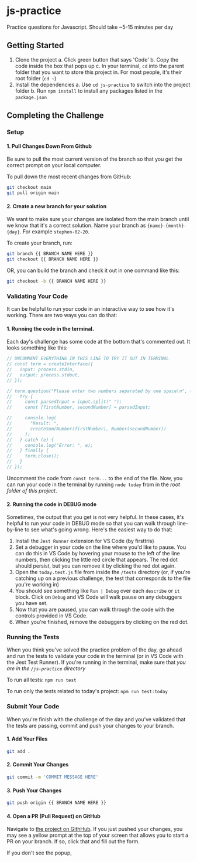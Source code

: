 # js-practice
Practice questions for Javascript. Should take ~5-15 minutes per day

## Getting Started

1. Clone the project
  a. Click green button that says 'Code'
  b. Copy the code inside the box that pops up
  c. In your terminal, `cd` into the parent folder that you want to store this project in. For most people, it's their root folder (`cd ~`)
2. Install the dependencies
  a. Use `cd js-practice` to switch into the project folder
  b. Run `npm install` to install any packages listed in the `package.json`


## Completing the Challenge

### Setup

#### 1. Pull Changes Down From Github

Be sure to pull the most current version of the branch so that you get the correct prompt on your local computer.

To pull down the most recent changes from GitHub:
```sh
git checkout main
git pull origin main
```

#### 2. Create a new branch for your solution

We want to make sure your changes are isolated from the main branch until we know that it's a correct solution. Name your branch as `{name}-{month}-{day}`. For example `stephen-02-20`.

To create your branch, run:
```sh
git branch {{ BRANCH NAME HERE }}
git checkout {{ BRANCH NAME HERE }}
```

OR, you can build the branch and check it out in one command like this:
```sh
git checkout -b {{ BRANCH NAME HERE }}
```

### Validating Your Code

It can be helpful to run your code in an interactive way to see how it's working. There are two ways you can do that:

#### 1. Running the code in the terminal.

Each day's challenge has some code at the bottom that's commented out. It looks something like this:

```js
// UNCOMMENT EVERYTHING IN THIS LINE TO TRY IT OUT IN TERMINAL
// const term = createInterface({
//   input: process.stdin,
//   output: process.stdout,
// });

// term.question("Please enter two numbers separated by one space\n", (input) => {
//   try {
//     const parsedInput = input.split(" ");
//     const [firstNumber, secondNumber] = parsedInput;

//     console.log(
//       "Result: ",
//       createSum(Number(firstNumber), Number(secondNumber))
//     );
//   } catch (e) {
//     console.log("Error: ", e);
//   } finally {
//     term.close();
//   }
// });
```

Uncomment the code from `const term...`  to the end of the file. Now, you can run your code in the terminal by running `node today` from in the *root folder of this project*.

#### 2. Running the code in DEBUG mode

Sometimes, the output that you get is not very helpful. In these cases, it's helpful to run your code in DEBUG mode so that you can walk through line-by-line to see what's going wrong. Here's the easiest way to do that:

1. Install the `Jest Runner` extension for VS Code (by firsttris)
2. Set a debugger in your code on the line where you'd like to pause. You can do this in VS Code by hovering your mouse to the left of the line numbers, then clicking the little red circle that appears. The red dot should persist, but you can remove it by clicking the red dot again.
3. Open the `today.test.js` file from inside the `/tests` directory (or, if you're catching up on a previous challenge, the test that corresponds to the file you're working in)
4. You should see something like `Run | Debug` over each `describe` or `it` block. Click on `Debug` and VS Code will walk pause on any debuggers you have set. 
5. Now that you are paused, you can walk through the code with the controls provided in VS Code.
6. When you're finished, remove the debuggers by clicking on the red dot.

### Running the Tests

When you think you've solved the practice problem of the day, go ahead and run the tests to validate your code in the terminal (or in VS Code with the Jest Test Runner). If you're running in the terminal, make sure that *you are in the `/js-practice` directory*

To run all tests:
`npm run test`

To run only the tests related to today's project:
`npm run test:today`

### Submit Your Code

When you're finish with the challenge of the day and you've validated that the tests are passing, commit and push your changes to your branch.

#### 1. Add Your Files

```sh
git add .
```

#### 2. Commit Your Changes

```sh
git commit -m 'COMMIT MESSAGE HERE'
```

#### 3. Push Your Changes

```sh
git push origin {{ BRANCH NAME HERE }}
```

#### 4. Open a PR (Pull Request) on GitHub

Navigate to [the project on GithHub](https://github.com/stephen-kernan/js-practice). If you just pushed your changes, you may see a yellow prompt at the top of your screen that allows you to start a PR on your branch. If so, click that and fill out the form.

If you don't see the popup, 
